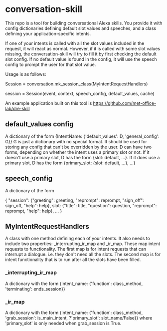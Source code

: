 # conversation-skill

This repo is a tool for building conversational Alexa skills. You provide it with config dictionaries 
defining default slot values and speeches, and a class defining your application-specific intents. 

If one of your intents is called with all the slot values included in the request, it will react as 
normal. However, if it is called with some slot values missing, the conversation-skill will try to fill
it by first checking the default slot config. If no default value is found in the config, it will use
the speech config to prompt the user for that slot value.

Usage is as follows:

  Session = conversation.mk_session_class(MyIntentRequestHandlers)
  
  session = Session(event, context, speech_config, default_values, cache)

An example application built on this tool is https://github.com/met-office-lab/dre-skill

## default_values config

A dictionary of the form {IntentName: {'default_values': D, 'general_config': G}}
G is just a dictionary with no special format. It should be used for storing any config 
that can't be overridden by the user.
D can have two forms, depending on whether the intent uses a primary slot or not.
If it doesn't use a primary slot, D has the form 
                {slot: default, ...}.
If it does use a primary slot, D has the form 
                {primary_slot: {slot: default, ...}, ...}

## speech_config

A dictionary of the form 

{
  "session": {"greeting": greeting,
              "reprompt": reprompt,
              "sign_off": sign_off,
              "help": help},
  slot: {"title": title,
         "question": question,
         "reprompt": reprompt,
         "help": help},
   ...
}

## MyIntentRequestHandlers

A class with one method defining each of your intents.
It also needs to include two properties: _interrupting_ir_map and _ir_map. These map intent 
requests to functionality. The first map is for intent requests that can interrupt a 
dialogue. i.e. they don't need all the slots. The second map is for intent functionality that 
is to run after all the slots have been filled.

### _interrupting_ir_map

A dictionary with the form {intent_name: {'function': class_method, 'terminating': ends_session}}

### _ir_map

A dictionary with the form {intent_name: {'function': class_method, 'grab_session': is_main_intent, ?'primary_slot': slot_name/False}}
where 'primary_slot' is only needed when grab_session is True.
  
